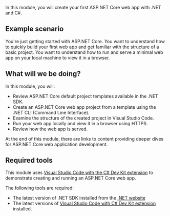In this module, you will create your first ASP.NET Core web app with .NET and C#.

## Example scenario
You're just getting started with ASP.NET Core. You want to understand how to quickly build your first web app and get familiar with the structure of a basic project. You want to understand how to run and serve a minimal web app on your local machine to view it in a browser.

## What will we be doing?
In this module, you will:

- Review ASP.NET Core default project templates available in the .NET SDK.
- Create an ASP.NET Core web app project from a template using the .NET CLI (Command Line Interface).
- Examine the structure of the created project in Visual Studio Code.
- Run your web app locally and view it in a browser using HTTPS.
- Review how the web app is served.

At the end of this module, there are links to content providing deeper dives for ASP.NET Core web application development.

## Required tools

This module uses [Visual Studio Code with the C# Dev Kit extension](https://code.visualstudio.com/docs/csharp/get-started) to demonstrate creating and running an ASP.NET Core web app.

The following tools are required:

  - The latest version of .NET SDK installed from the [.NET website](https://dot.net)
  - The latest versions of [Visual Studio Code with C# Dev Kit extension](https://code.visualstudio.com/docs/csharp/get-started) installed.

